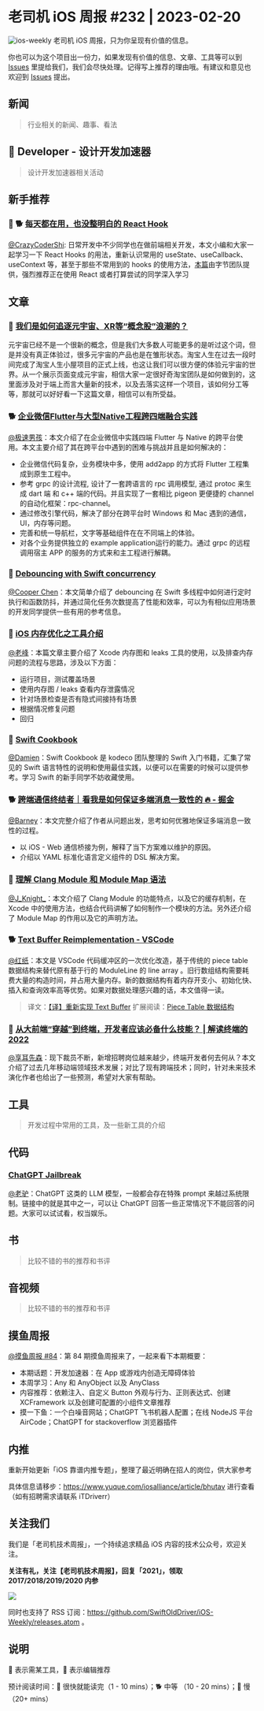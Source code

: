 # 老司机 iOS 周报 #232 | 2023-02-20

![ios-weekly](https://github.com/SwiftOldDriver/iOS-Weekly/blob/master/assets/ios-weekly.png?raw=true)
老司机 iOS 周报，只为你呈现有价值的信息。

你也可以为这个项目出一份力，如果发现有价值的信息、文章、工具等可以到 [Issues](https://github.com/SwiftOldDriver/iOS-Weekly/issues) 里提给我们，我们会尽快处理。记得写上推荐的理由哦。有建议和意见也欢迎到 [Issues](https://github.com/SwiftOldDriver/iOS-Weekly/issues) 提出。

## 新闻

> 行业相关的新闻、趣事、看法

##  Developer - 设计开发加速器

> 设计开发加速器相关活动

## 新手推荐

### 🌟 🐕 [每天都在用，也没整明白的 React Hook](https://mp.weixin.qq.com/s/wpJvXYf4Q3jFQEEpICtoSg)

[@CrazyCoderShi](https://github.com/CrazyCoderShi): 日常开发中不少同学也在做前端相关开发，本文小编和大家一起学习一下 React Hooks 的用法，重新认识常用的 useState、useCallback、useContext 等，甚至于那些不常用到的 hooks 的使用方法，[本篇](https://mp.weixin.qq.com/s/wpJvXYf4Q3jFQEEpICtoSg)由字节团队提供，强烈推荐正在使用 React 或者打算尝试的同学深入学习

## 文章


### 🐢 [我们是如何追逐元宇宙、XR等“概念股”浪潮的？](https://mp.weixin.qq.com/s/Q9VNdOXGlsA4OXRUc5_-xw)
元宇宙已经不是一个很新的概念，但是我们大多数人可能更多的是听过这个词，但是并没有真正体验过，很多元宇宙的产品也是在雏形状态。淘宝人生在过去一段时间完成了淘宝人生小屋项目的正式上线，也这让我们可以很方便的体验元宇宙的世界。从一个展示页面变成元宇宙，相信大家一定很好奇淘宝团队是如何做到的，这里面涉及对于端上而言大量新的技术，以及去落实这样一个项目，该如何分工等等，那就可以好好看一下这篇文章，相信可以有所受益。

### 🐕 [企业微信Flutter与大型Native工程跨四端融合实践](https://mp.weixin.qq.com/s/Fc6bdgKshZ8WFX1Pcr4LHg)
[@极速男孩](https://github.com/ztlyyznf001)：本文介绍了在企业微信中实践四端 Flutter 与 Native 的跨平台使用。本文主要介绍了其在跨平台中遇到的困难与挑战并且是如何解决的：
- 企业微信代码复杂，业务模块中多，使用 add2app 的方式将 Flutter 工程集成到原生工程中。
- 参考 grpc 的设计流程, 设计了一套跨语言的 rpc 调用模型, 通过 protoc 来生成 dart 端 和 c++ 端的代码。并且实现了一套相比 pigeon 更便捷的 channel 的自动化框架：rpc-channel。
- 通过修改引擎代码，解决了部分在跨平台时 Windows 和 Mac 遇到的通信，UI，内存等问题。
- 完善和统一导航栏，文字等基础组件在在不同端上的体验。
- 对各个业务提供独立的 example application运行的能力。通过 grpc 的远程调用宿主 APP 的服务的方式来和主工程进行解耦。

### 🐎 [Debouncing with Swift concurrency](https://sideeffect.io/posts/2023-01-11-regulate/)

[@Cooper Chen](https://github.com/cjlcooper)：本文简单介绍了 debouncing 在 Swift 多线程中如何进行定时执行和函数防抖，并通过简化任务次数提高了性能和效率，可以为有相似应用场景的开发同学提供一些有用的参考信息。

### 🐎 [iOS 内存优化之工具介绍](https://juejin.cn/post/7190296873373007931)

[@老峰](https://github.com/gesantung)：本篇文章主要介绍了 Xcode 内存图和 leaks 工具的使用，以及排查内存问题的流程与思路，涉及以下方面：
- 运行项目，测试覆盖场景
- 使用内存图 / leaks 查看内存泄露情况
- 针对场景检查是否有隐式间接持有场景
- 根据情况修复问题
- 回归


### 🐎 [Swift Cookbook](https://www.kodeco.com/books/swift-cookbook)
[@Damien](https://github.com/ZengyiMa)：Swift Cookbook 是 kodeco 团队整理的 Swift 入门书籍，汇集了常见的 Swift 语言特性的说明和使用最佳实践，以便可以在需要的时候可以提供参考。学习 Swift 的新手同学不妨收藏使用。

### 🐕 [跨端通信终结者｜看我是如何保证多端消息一致性的 🔥 - 掘金](https://juejin.cn/post/7196970992576708663)

[@Barney](https://github.com/BarneyZhaoooo)：本文完整介绍了作者从问题出发，思考如何优雅地保证多端消息一致性的过程。
- 以  iOS - Web 通信桥接为例，解释了当下方案难以维护的原因。
- 介绍以 YAML 标准化语言定义组件的 DSL 解决方案。

### 🐎 [理解 Clang Module 和 Module Map 语法](https://juejin.cn/post/7195394554760003644)

[@J_Knight_](https://github.com/knightsj)：本文介绍了 Clang Module 的功能特点，以及它的缓存机制，在 Xcode 中的使用方法，也结合代码讲解了如何制作一个模块的方法。另外还介绍了 Module Map 的作用以及它的声明方法。

### 🐕 [Text Buffer Reimplementation - VSCode](https://github.com/SwiftOldDriver/iOS-Weekly/issues/3843)

[@红纸](https://github.com/nianran)：本文是 VSCode 代码缓冲区的一次优化改造，基于传统的 piece table 数据结构来替代原有基于行的 ModuleLine 的 line array 。旧行数组结构需要耗费大量的构造时间，并占用大量内存。新的数据结构有着内存开支小、初始化快、插入和查询效率高等优势。如果对数据处理感兴趣的话，本文值得一读。

> 译文：[【译】重新实现 Text Buffer](https://macplay.github.io/posts/text-buffer-reimplementation/)
> 扩展阅读：[Piece Table 数据结构](https://zhuanlan.zhihu.com/p/268726520)

### 🐢 [从大前端“穿越”到终端，开发者应该必备什么技能？ | 解读终端的 2022](https://mp.weixin.qq.com/s/t0xLKrMF4al4cgAXeCwyow)

[@享耳先森](https://github.com/iblacksun)：现下裁员不断，新增招聘岗位越来越少，终端开发者何去何从？本文介绍了过去几年移动端领域技术发展；对比了现有跨端技术；同时，针对未来技术演化作者也给出了一些预测，希望对大家有帮助。

## 工具

> 开发过程中常用的工具，及一些新工具的介绍

## 代码

### [ChatGPT Jailbreak](https://github.com/gayolGate/gayolGate/blob/index/ChatGPTJailbreak)

[@老驴](https://weibo.com/u/6090610445)：ChatGPT 这类的 LLM 模型，一般都会存在特殊 prompt 来越过系统限制。链接中的就是其中之一，可以让 ChatGPT 回答一些正常情况下不能回答的问题。大家可以试试看，权当娱乐。

## 书

> 比较不错的书的推荐和书评

## 音视频

> 比较不错的书的推荐和书评

## 摸鱼周报

[@摸鱼周报 #84](https://mp.weixin.qq.com/s/fKutqWAHfzkbbFgYCvPfIA)：第 84 期摸鱼周报来了，一起来看下本期概要：

* 本期话题：开发加速器：在 App 或游戏内创造无障碍体验
* 本周学习：Any 和 AnyObject 以及 AnyClass 
* 内容推荐：依赖注入、自定义 Button 外观与行为、正则表达式、创建 XCFramework 以及创建可配置的小组件文章推荐
* 摸一下鱼：一个白噪音网站；ChatGPT 飞书机器人配置；在线 NodeJS 平台 AirCode；ChatGPT for stackoverflow 浏览器插件

## 内推

重新开始更新「iOS 靠谱内推专题」，整理了最近明确在招人的岗位，供大家参考

具体信息请移步：https://www.yuque.com/iosalliance/article/bhutav 进行查看（如有招聘需求请联系 iTDriverr）

## 关注我们

我们是「老司机技术周报」，一个持续追求精品 iOS 内容的技术公众号，欢迎关注。

**关注有礼，关注【老司机技术周报】，回复「2021」，领取 2017/2018/2019/2020 内参**

![](https://github.com/SwiftOldDriver/iOS-Weekly/blob/master/assets/qrcode_for_wechat.jpg?raw=true)

同时也支持了 RSS 订阅：https://github.com/SwiftOldDriver/iOS-Weekly/releases.atom 。

## 说明

🚧 表示需某工具，🌟 表示编辑推荐

预计阅读时间：🐎 很快就能读完（1 - 10 mins）；🐕 中等 （10 - 20 mins）；🐢 慢（20+ mins）
